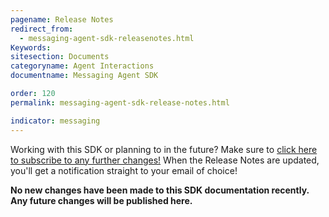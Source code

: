 ```yaml
---
pagename: Release Notes
redirect_from:
  - messaging-agent-sdk-releasenotes.html
Keywords:
sitesection: Documents
categoryname: Agent Interactions
documentname: Messaging Agent SDK

order: 120
permalink: messaging-agent-sdk-release-notes.html

indicator: messaging
---
```


<div class="subscribe">Working with this SDK or planning to in the future? Make sure to <a href="https://visualping.io/?url=developers.liveperson.com/messaging-agent-sdk-releasenotes.html&mode=web&css=post-content" target="_blank">click here to subscribe to any further changes!</a> When the Release Notes are updated, you'll get a notification straight to your email of choice!</div>

**No new changes have been made to this SDK documentation recently. Any future changes will be published here.**
